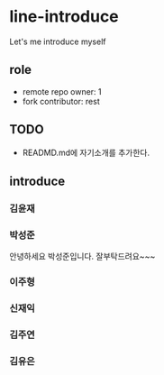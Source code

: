 # line-introduce
Let's me introduce myself

## role
- remote repo owner: 1
- fork contributor: rest

## TODO
- READMD.md에 자기소개를 추가한다.

## introduce
<h3>김윤재</h3>

<h3>박성준</h3>
안녕하세요 박성준입니다.
잘부탁드려요~~~
<h3>이주형</h3>

<h3>신재익</h3>

<h3>김주연</h3>

<h3>김유은</h3>

